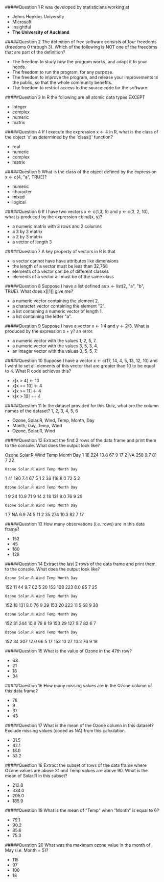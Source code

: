 #####Question 1
R was developed by statisticians working at

* Johns Hopkins University
* Microsoft
* Insightful
* **The University of Auckland**


#####Question 2
The definition of free software consists of four freedoms (freedoms 0 through 3). Which of the following is NOT one of the freedoms that are part of the definition?
* The freedom to study how the program works, and adapt it to your needs.
* The freedom to run the program, for any purpose.
* The freedom to improve the program, and release your improvements to the public, so that the whole community benefits.
* The freedom to restrict access to the source code for the software.

#####Question 3
In R the following are all atomic data types EXCEPT
* integer
* complex
* numeric
* matrix

#####Question 4
If I execute the expression x <- 4 in R, what is the class of the object 'x' as determined by the 'class()' function?
- real
- numeric
- complex
- matrix

#####Question 5
What is the class of the object defined by the expression x <- c(4, "a", TRUE)?
- numeric
- character
- mixed
- logical

#####Question 6
If I have two vectors x <- c(1,3, 5) and y <- c(3, 2, 10), what is produced by the expression cbind(x, y)?
- a numeric matrix with 3 rows and 2 columns
- a 3 by 3 matrix
- a 2 by 3 matrix
- a vector of length 3

#####Question 7
A key property of vectors in R is that
- a vector cannot have have attributes like dimensions
- the length of a vector must be less than 32,768
- elements of a vector can be of different classes
- elements of a vector all must be of the same class

#####Question 8
Suppose I have a list defined as x <- list(2, "a", "b", TRUE). What does x[[1]] give me?
- a numeric vector containing the element 2.
- a character vector containing the element "2".
- a list containing a numeric vector of length 1.
- a list containing the letter "a".

#####Question 9
Suppose I have a vector x <- 1:4 and y <- 2:3. What is produced by the expression x + y?
an error.
- a numeric vector with the values 1, 2, 5, 7.
- a numeric vector with the values 3, 5, 3, 4.
- an integer vector with the values 3, 5, 5, 7.

#####Question 10
Suppose I have a vector x <- c(17, 14, 4, 5, 13, 12, 10) and I want to set all elements of this vector that are greater than 10 to be equal to 4. What R code achieves this?
- x[x > 4] <- 10
- x[x == 10] <- 4
- x[x >= 11] <- 4
- x[x > 10] == 4

#####Question 11
In the dataset provided for this Quiz, what are the column names of the dataset?
1, 2, 3, 4, 5, 6
- Ozone, Solar.R, Wind, Temp, Month, Day
- Month, Day, Temp, Wind
- Ozone, Solar.R, Wind

#####Question 12
Extract the first 2 rows of the data frame and print them to the console. What does the output look like?

  Ozone Solar.R Wind Temp Month Day
1    18     224 13.8   67     9  17
2    NA     258  9.7   81     7  22

    Ozone Solar.R Wind Temp Month Day
1    41     190  7.4   67     5   1
2    36     118  8.0   72     5   2

    Ozone Solar.R Wind Temp Month Day
1     9      24 10.9   71     9  14
2    18     131  8.0   76     9  29

    Ozone Solar.R Wind Temp Month Day
1     7      NA  6.9   74     5  11
2    35     274 10.3   82     7  17

#####Question 13
How many observations (i.e. rows) are in this data frame?
- 153
- 45
- 160
- 129

#####Question 14
Extract the last 2 rows of the data frame and print them to the console. What does the output look like?

    Ozone Solar.R Wind Temp Month Day
152    11      44  9.7   62     5  20
153   108     223  8.0   85     7  25

    Ozone Solar.R Wind Temp Month Day
152    18     131  8.0   76     9  29
153    20     223 11.5   68     9  30

    Ozone Solar.R Wind Temp Month Day
152    31     244 10.9   78     8  19
153    29     127  9.7   82     6   7

    Ozone Solar.R Wind Temp Month Day
152    34     307 12.0   66     5  17
153    13      27 10.3   76     9  18

#####Question 15
What is the value of Ozone in the 47th row?
- 63
- 21
- 18
- 34

#####Question 16
How many missing values are in the Ozone column of this data frame?
- 78
- 9
- 37
- 43

#####Question 17
What is the mean of the Ozone column in this dataset? Exclude missing values (coded as NA) from this calculation.
- 31.5
- 42.1
- 18.0
- 53.2

#####Question 18
Extract the subset of rows of the data frame where Ozone values are above 31 and Temp values are above 90. What is the mean of Solar.R in this subset?
- 212.8
- 334.0
- 205.0
- 185.9

#####Question 19
What is the mean of "Temp" when "Month" is equal to 6?
- 79.1
- 90.2
- 85.6
- 75.3

#####Question 20
What was the maximum ozone value in the month of May (i.e. Month = 5)?
- 115
- 97
- 100
- 18

